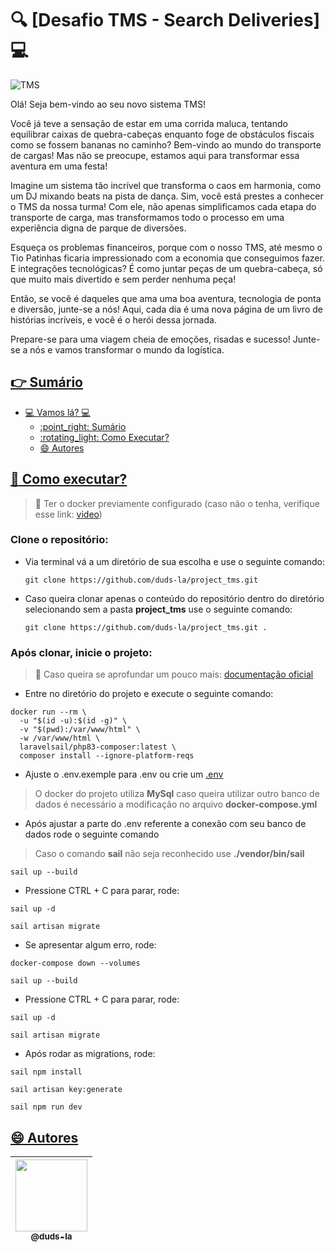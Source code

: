 # :mag: [Desafio TMS - Search Deliveries] :computer:

![TMS](https://joanini.com.br/wp-content/uploads/bfi_thumb/blog05_11-qe0fjed0ypf35ar3rlhlottwiwbmv676a68n4j0f54.png) 

Olá! Seja bem-vindo ao seu novo sistema TMS!
 
Você já teve a sensação de estar em uma corrida maluca, tentando equilibrar caixas de quebra-cabeças enquanto foge de obstáculos fiscais como se fossem bananas no caminho? Bem-vindo ao mundo do transporte de cargas! Mas não se preocupe, estamos aqui para transformar essa aventura em uma festa!

Imagine um sistema tão incrível que transforma o caos em harmonia, como um DJ mixando beats na pista de dança. Sim, você está prestes a conhecer o TMS da nossa turma! Com ele, não apenas simplificamos cada etapa do transporte de carga, mas transformamos todo o processo em uma experiência digna de parque de diversões.

Esqueça os problemas financeiros, porque com o nosso TMS, até mesmo o Tio Patinhas ficaria impressionado com a economia que conseguimos fazer. E integrações tecnológicas? É como juntar peças de um quebra-cabeça, só que muito mais divertido e sem perder nenhuma peça!

Então, se você é daqueles que ama uma boa aventura, tecnologia de ponta e diversão, junte-se a nós! Aqui, cada dia é uma nova página de um livro de histórias incríveis, e você é o herói dessa jornada.

Prepare-se para uma viagem cheia de emoções, risadas e sucesso! Junte-se a nós e vamos transformar o mundo da logística.

## [:point_right: Sumário](#point_right-sumário)

- [:computer: Vamos lá? :computer:](#computer-desafio-tms-computer)
  - [:point\_right: Sumário](#point_right-sumário)
  - [:rotating\_light: Como Executar?](#rotating_light-como-executar)
  - [:smile: Autores](#smile-autores)

## [:rotating_light: Como executar?](#rotating_light-como-executar)
> :rotating_light: Ter o docker previamente configurado (caso não o tenha, verifique esse link: [video](https://www.youtube.com/watch?v=tm4WpxBai0w&t=312s))
### Clone o repositório:

- Via terminal vá a um diretório de sua escolha e use o seguinte comando:
  ```
  git clone https://github.com/duds-la/project_tms.git
  ```
- Caso queira clonar apenas o conteúdo do repositório dentro do diretório selecionando sem a pasta **project_tms** use o seguinte comando:
  ```
  git clone https://github.com/duds-la/project_tms.git .
  ```
### Após clonar, inicie o projeto:
> :rotating_light: Caso queira se aprofundar um pouco mais: [documentação oficial](https://laravel.com/docs/master/sail#main-content)
 - Entre no diretório do projeto e execute o seguinte comando: 
  ```
  docker run --rm \
    -u "$(id -u):$(id -g)" \
    -v "$(pwd):/var/www/html" \
    -w /var/www/html \
    laravelsail/php83-composer:latest \
    composer install --ignore-platform-reqs
  ```
- Ajuste o .env.exemple para .env ou crie um [.env](https://laravel.com/docs/11.x/configuration)
> O docker do projeto utiliza **MySql** caso queira utilizar outro banco de dados é necessário a modificação no arquivo **docker-compose.yml**
- Após ajustar a parte do .env referente a conexão com seu banco de dados rode o seguinte comando
> Caso o comando **sail** não seja reconhecido use **./vendor/bin/sail**
  ```
  sail up --build
  ```
- Pressione CTRL + C para parar, rode:
```
sail up -d
```
```
sail artisan migrate
```
- Se apresentar algum erro, rode:
```
docker-compose down --volumes
```
```
sail up --build
```
- Pressione CTRL + C para parar, rode:
```
sail up -d
```
```
sail artisan migrate
```
- Após rodar as migrations, rode:
```
sail npm install
```
```
sail artisan key:generate
```
```
sail npm run dev
```


## [:smile: Autores](#smile-autores)

| [<img src="https://github.com/duds-la.png?size=115" width=115><br><sub>@duds-la</sub>](https://github.com/duds-la) 
| :---: |
  





